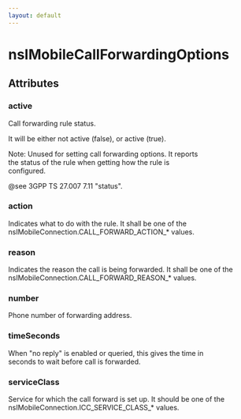 ```yaml
---
layout: default
---
```


# nsIMobileCallForwardingOptions #

## Attributes ##

### active ###
  
Call forwarding rule status.  
  
It will be either not active (false), or active (true).  
  
Note: Unused for setting call forwarding options. It reports  
      the status of the rule when getting how the rule is  
      configured.  
  
@see 3GPP TS 27.007 7.11 "status".  
  

### action ###
  
Indicates what to do with the rule. It shall be one of the  
nsIMobileConnection.CALL_FORWARD_ACTION_* values.  
  

### reason ###
  
Indicates the reason the call is being forwarded. It shall be one of the  
nsIMobileConnection.CALL_FORWARD_REASON_* values.  
  

### number ###
  
Phone number of forwarding address.  
  

### timeSeconds ###
  
When "no reply" is enabled or queried, this gives the time in  
seconds to wait before call is forwarded.  
  

### serviceClass ###
  
Service for which the call forward is set up. It should be one of the  
nsIMobileConnection.ICC_SERVICE_CLASS_* values.  
  
